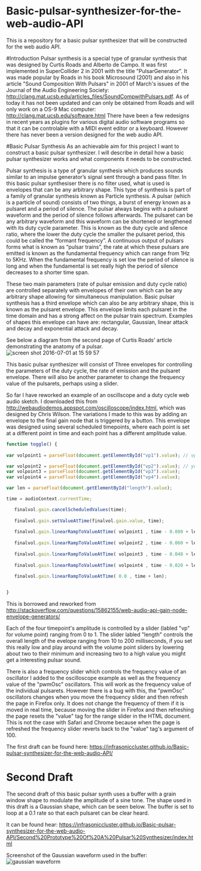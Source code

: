 # Basic-pulsar-synthesizer-for-the-web-audio-API
This is a repository for a basic pulsar synthesizer that will be constructed for the web audio API. 

#Introduction
Pulsar synthesis is a special type of granular synthesis that was designed by Curtis Roads and Alberto de Campo. It was first implemented in SuperCollider 2 in 2001 with the title "PulsarGenerator". It was made popular by Roads in his book Microsound (2001) and also in his article "Sound Composition With Pulsars" in 2001 of March's issues of the Journal of the Audio Engineering Society: http://clang.mat.ucsb.edu/articles_files/SoundCompwithPulsars.pdf.
As of today it has not been updated and can only be obtained from Roads and will only work on a OS-9 Mac computer:
http://clang.mat.ucsb.edu/software.html
There have been a few redesigns in recent years as plugins for various digital audio software programs so that it can be controlable with a MIDI event editor or a keyboard. However there has never been a version designed for the web audio API.  

#Basic Pulsar Synthesis
As an achievable aim for this project I want to construct a basic pulsar synthesizer. I will describe in detail how a basic pulsar synthesizer works and what components it needs to be constructed. 

Pulsar synthesis is a type of granular synthesis which produces sounds similar to an impulse generator’s signal sent through a band pass filter. In this basic pulsar synthesiser there is no filter used, what is used is envelopes that can be any arbitrary shape. This type of synthesis is part of a family of granular synthesis known as Particle synthesis. A pulsar (which is a particle of sound) consists of two things, a burst of energy known as a pulsaret and a period of silence. The pulsar always begins with a pulsaret waveform and the period of silence follows afterwards. The pulsaret can be any arbitrary waveform and this waveform can be shortened or lengthened with its duty cycle parameter. This is known as the duty cycle and silence ratio, where the lower the duty cycle the smaller the pulsaret period, this could be called the “formant frequency”. A continuous output of pulsars forms what is known as “pulsar trains”, the rate at which these pulsars are emitted is known as the fundamental frequency which can range from 1Hz to 5KHz. When the fundamental frequency is set low the period of silence is long and when the fundamental is set really high the period of silence decreases to a shorter time span. 

These two main parameters (rate of pulsar emission and duty cycle ratio) are controlled separately with envelopes of their own which can be any arbitrary shape allowing for simultaneous manipulation. Basic pulsar synthesis has a third envelope which can also be any arbitrary shape, this is known as the pulsaret envelope. This envelope limits each pulsaret in the time domain and has a strong affect on the pulsar train spectrum. Examples of shapes this envelope can have are: rectangular, Gaussian, linear attack and decay and exponential attack and decay.  

See below a diagram from the second page of Curtis Roads' article demonstrating the anatomy of a pulsar. 
![screen shot 2016-07-01 at 15 59 57](https://cloud.githubusercontent.com/assets/19801391/16525797/e9afc698-3f62-11e6-9c79-fecbce6e6aeb.png)

This basic pulsar synthesizer will consist of Three envelopes for controlling the parameters of the duty cycle, the rate of emission and the pulsaret envelope. There will also be another parameter to change the frequency value of the pulsarets, perhaps using a slider. 

So far I have reworked an example of an oscillscope and a duty cycle web audio sketch. I downloaded this from http://webaudiodemos.appspot.com/oscilloscope/index.html, which was designed by Chris Wilson. The variations I made to this was by adding an envelope to the final gain node that is triggered by a button. This envelope was designed using several scheduled timepoints, where each point is set at a different point in time and each point has a different amplitude value. 

 ```javascript
function toggle() {
  
var volpoint1 = parseFloat(document.getElementById("vp1").value); // vp stands for "volume point"  

var volpoint2 = parseFloat(document.getElementById("vp2").value); // you can set the volume for each point to form an envelope for the pulsar.
var volpoint3 = parseFloat(document.getElementById("vp3").value);
var volpoint4 = parseFloat(document.getElementById("vp4").value);

var len = parseFloat(document.getElementById("length").value); 

time = audioContext.currentTime;
 
    finalvol.gain.cancelScheduledValues(time);
   
    finalvol.gain.setValueAtTime(finalvol.gain.value, time);
    
    finalvol.gain.linearRampToValueAtTime( volpoint1 , time - 0.080 + len);
    
    finalvol.gain.linearRampToValueAtTime( volpoint2 , time - 0.060 + len);
    
    finalvol.gain.linearRampToValueAtTime( volpoint3 , time - 0.040 + len);
    
    finalvol.gain.linearRampToValueAtTime( volpoint4 , time - 0.020 + len);
    
    finalvol.gain.linearRampToValueAtTime( 0.0 , time + len);
 
 
}
 
 ```
This is borrowed and reworked from http://stackoverflow.com/questions/15862155/web-audio-api-gain-node-envelope-generators/

Each of the four timepoint's amplitude is controlled by a slider (labled "vp" for volume point) ranging from 0 to 1. The slider labled "length" controls the overall length of the evelope ranging from 10 to 200 milliseconds, if you set this really low and play around with the volume point sliders by lowering about two to their minimum and increasing two to a high value you might get a interesting pulsar sound. 

There is also a frequency slider which controls the frequency value of an oscillator I added to the oscilloscope example as well as the frequency value of the "pwmOsc" oscillators. This will work as the frequency value of the individual pulsarets. However there is a bug with this, the "pwmOsc" oscillators changes when you move the frequency slider and then refresh the page in Firefox only. It does not change the frequency of them if it is moved in real time, because moving the slider in Firefox and then refreshing the page resets the "value" tag for the range slider in the HTML document. This is not the case with Safari and Chrome because when the page is refreshed the frequency slider reverts back to the "value" tag's argument of 100.        



 


The first draft can be found here:
https://infrasoniccluster.github.io/Basic-pulsar-synthesizer-for-the-web-audio-API/

 
# Second Draft
The second draft of this basic pulsar synth uses a buffer with a grain window shape to modulate the amplitude of a sine tone. The shape used in this draft is a Gaussian shape, which can be seen below. The buffer is set to loop at a 0.1 rate so that each pulsaret can be clear heard.

It can be found hear:
https://infrasoniccluster.github.io/Basic-pulsar-synthesizer-for-the-web-audio-API/Second%20Prototype%20Of%20A%20Pulsar%20Synthesizer/index.html

Screenshot of the Gaussian waveform used in the buffer:
![gaussian waveform](https://cloud.githubusercontent.com/assets/19801391/16769512/dc157570-47fd-11e6-9a9a-e52c5acfc15a.png)
